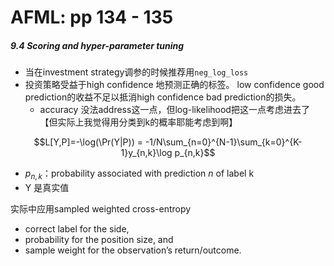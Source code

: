 # AFML: pp 134 - 135

##### 9.4 Scoring and hyper-parameter tuning

- 当在investment strategy调参的时候推荐用`neg_log_loss` 
- 投资策略受益于high confidence 地预测正确的标签。 low confidence good prediction的收益不足以抵消high confidence bad prediction的损失。
    - accuracy 没法address这一点，但log-likelihood把这一点考虑进去了【但实际上我觉得用分类到k的概率耶能考虑到啊】

$$L[Y,P]=-\log(\Pr(Y|P)) = -1/N\sum_{n=0}^{N-1}\sum_{k=0}^{K-1}y_{n,k}\log p_{n,k}$$

- $p_{n,k}$：probability associated with prediction *n* of label k
- Y 是真实值

实际中应用sampled weighted cross-entropy

- correct label for the side, 
- probability for the position size, and 
- sample weight for the observation’s return/outcome.

